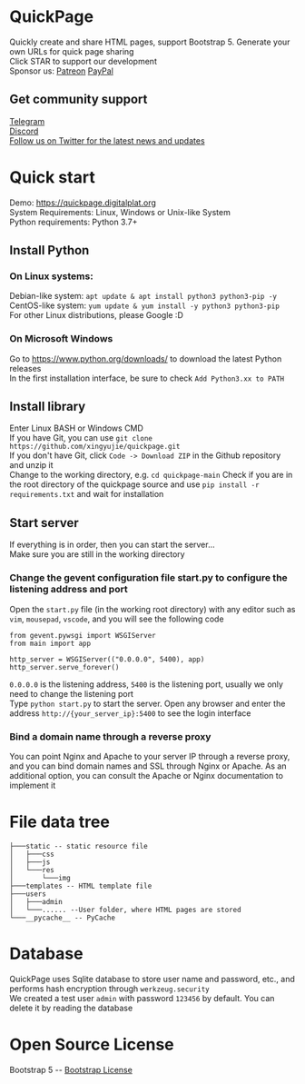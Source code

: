 # QuickPage
Quickly create and share HTML pages, support Bootstrap 5. Generate your own URLs for quick page sharing  
Click STAR to support our development  
Sponsor us: [Patreon](https://www.patreon.com/xingyujie)  [PayPal](https://paypal.me/xingyujie50)
## Get community support
[Telegram](https://t.me/digitalplatdev)  
[Discord](https://discord.gg/xhZhjcZd)  
[Follow us on Twitter for the latest news and updates](https://twitter.com/digitalplatdev)  
# Quick start
Demo: https://quickpage.digitalplat.org  
System Requirements: Linux, Windows or Unix-like System  
Python requirements: Python 3.7+  
## Install Python
### On Linux systems:
Debian-like system: `apt update & apt install python3 python3-pip -y`  
CentOS-like system: `yum update & yum install -y python3 python3-pip`  
For other Linux distributions, please Google :D
### On Microsoft Windows
Go to https://www.python.org/downloads/ to download the latest Python releases  
In the first installation interface, be sure to check `Add Python3.xx to PATH`
## Install library
Enter Linux BASH or Windows CMD  
If you have Git, you can use `git clone https://github.com/xingyujie/quickpage.git`  
If you don't have Git, click `Code -> Download ZIP` in the Github repository and unzip it  
Change to the working directory, e.g. `cd quickpage-main`
Check if you are in the root directory of the quickpage source and use `pip install -r requirements.txt` and wait for installation  
## Start server
If everything is in order, then you can start the server...  
Make sure you are still in the working directory  
### Change the gevent configuration file start.py to configure the listening address and port 
Open the `start.py` file (in the working root directory) with any editor such as `vim`, `mousepad`, `vscode`, and you will see the following code  
```
from gevent.pywsgi import WSGIServer
from main import app

http_server = WSGIServer(("0.0.0.0", 5400), app)
http_server.serve_forever()
```
`0.0.0.0` is the listening address, `5400` is the listening port, usually we only need to change the listening port  
Type `python start.py` to start the server. Open any browser and enter the address `http://{your_server_ip}:5400` to see the login interface
### Bind a domain name through a reverse proxy
You can point Nginx and Apache to your server IP through a reverse proxy, and you can bind domain names and SSL through Nginx or Apache. As an additional option, you can consult the Apache or Nginx documentation to implement it  
# File data tree
```
├───static -- static resource file
│   ├───css
│   ├───js
│   └───res
│       └───img
├───templates -- HTML template file
├───users
│   ├───admin
│   └───...... --User folder, where HTML pages are stored
└───__pycache__ -- PyCache
```
# Database
QuickPage uses Sqlite database to store user name and password, etc., and performs hash encryption through `werkzeug.security`  
We created a test user `admin` with password `123456` by default. You can delete it by reading the database  
# Open Source License
Bootstrap 5 -- [Bootstrap License](https://getbootstrap.com/docs/5.0/about/license/)
